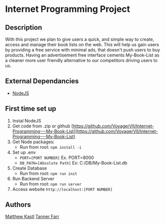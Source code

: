 # Internet Programming Project

## Description
With this project we plan to give users a quick, and simple way to create, access and manage their book lists on the web. This will help us gain users by providing a free service with minimal ads, that doesn't push users to buy products. Having an advertisement free interface cements My-Book-List as a cleaner more user friendly alternative to our competitors driving users to us.

## External Dependancies
- [NodeJS](https://nodejs.org/en/)

## First time set up
1. Instal NodeJS
2. Get code from .zip or github [https://github.com/VoyagerVII/Internet-Programming---My-Book-List](https://github.com/VoyagerVII/Internet-Programming---My-Book-List)
3. Get Node packages:
    - Run from root: `npm install -i`
4. Set up .env
    - `PORT=[PORT NUMBER]` Ex. PORT=8000
    - `DB_PATH=[Absolute Path]` Ex: C:/DB/My-Book-List.db
5. Create Database
    - Run from root: `npm run init`
6. Run Backend Server
    - Run from root: `npm run server`
7. Access website
  `http://localhost:[PORT NUMBER]`

## Authors
[Matthew Kastl](https://github.com/matdenkas)
[Tanner Farr](https://github.com/shadowbladepaladin)





